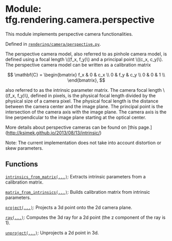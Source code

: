 <div itemscope itemtype="http://developers.google.com/ReferenceObject">
<meta itemprop="name" content="tfg.rendering.camera.perspective" />
<meta itemprop="path" content="Stable" />
</div>

# Module: tfg.rendering.camera.perspective

This module implements perspective camera functionalities.



Defined in [`rendering/camera/perspective.py`](https://github.com/tensorflow/graphics/blob/master/tensorflow_graphics/rendering/camera/perspective.py).

<!-- Placeholder for "Used in" -->

The perspective camera model, also referred to as pinhole camera model, is
defined using a focal length \\((f_x, f_y)\\) and a principal point
\\((c_x, c_y)\\). The perspective camera model can be written as a calibration
matrix

$$
\mathbf{C} =
\begin{bmatrix}
f_x & 0 & c_x \\
0  & f_y & c_y \\
0  & 0  & 1 \\
\end{bmatrix},
$$

also referred to as the intrinsic parameter matrix. The camera focal length
\\((f_x, f_y)\\), defined in pixels, is the physical focal length divided by the
physical size of a camera pixel. The physical focal length is the distance
between the camera center and the image plane. The principal point is the
intersection of the camera axis with the image plane. The camera axis is the
line perpendicular to the image plane starting at the optical center.

More details about perspective cameras can be found on [this page.]
(http://ksimek.github.io/2013/08/13/intrinsic/)

Note: The current implementation does not take into account distortion or
skew parameters.

## Functions

[`intrinsics_from_matrix(...)`](../../../tfg/rendering/camera/perspective/intrinsics_from_matrix.md): Extracts intrinsic parameters from a calibration matrix.

[`matrix_from_intrinsics(...)`](../../../tfg/rendering/camera/perspective/matrix_from_intrinsics.md): Builds calibration matrix from intrinsic parameters.

[`project(...)`](../../../tfg/rendering/camera/perspective/project.md): Projects a 3d point onto the 2d camera plane.

[`ray(...)`](../../../tfg/rendering/camera/perspective/ray.md): Computes the 3d ray for a 2d point (the z component of the ray is 1).

[`unproject(...)`](../../../tfg/rendering/camera/perspective/unproject.md): Unprojects a 2d point in 3d.

